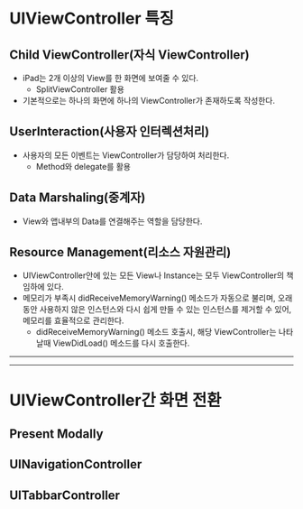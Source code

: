 # UIViewController 특징


## Child ViewController(자식 ViewController)

* iPad는 2개 이상의 View를 한 화면에 보여줄 수 있다.
	* SplitViewController 활용
* 기본적으로는 하나의 화면에 하나의 ViewController가 존재하도록 작성한다.


## UserInteraction(사용자 인터렉션처리)

* 사용자의 모든 이벤트는 ViewController가 담당하여 처리한다.
	* Method와 delegate를 활용


## Data Marshaling(중계자)

* View와 앱내부의 Data를 연결해주는 역할을 담당한다.

## Resource Management(리소스 자원관리)

* UIViewController안에 있는 모든 View나 Instance는 모두 ViewController의 책임하에 있다.
* 메모리가 부족시 didReceiveMemoryWarning() 메소드가 자동으로 불리며, 오래동안 사용하지 않은 인스턴스와 다시 쉽게 만들 수 있는 인스턴스를 제거할 수 있어, 메모리를 효율적으로 관리한다.
	* didReceiveMemoryWarning() 메소드 호출시, 해당 ViewController는 나타날때 ViewDidLoad() 메소드를 다시 호출한다.


---
---

# UIViewController간 화면 전환

## Present Modally
## UINavigationController
## UITabbarController